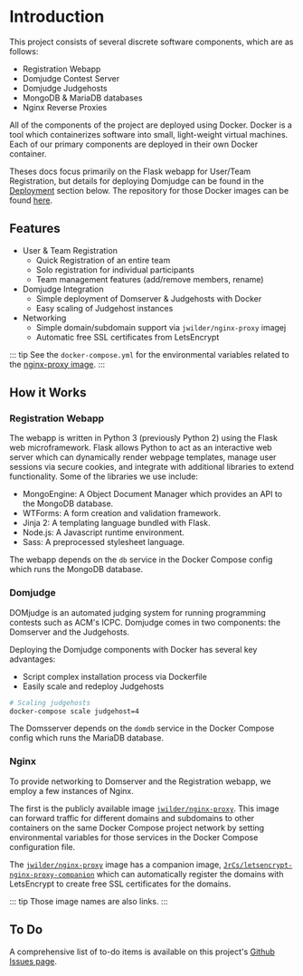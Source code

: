# Introduction

This project consists of several discrete software components, which are as follows:

  - Registration Webapp
  - Domjudge Contest Server
  - Domjudge Judgehosts
  - MongoDB & MariaDB databases
  - Nginx Reverse Proxies

All of the components of the project are deployed using Docker. Docker is a tool which containerizes software into small, light-weight virtual machines. Each of our primary components are deployed in their own Docker container.

Theses docs focus primarily on the Flask webapp for User/Team Registration, but details for deploying Domjudge can be found in the [Deployment](#deployment) section below. The repository for those Docker images can be found [here](https://github.com/FSU-ACM/Docker-Domjudge).


## Features

  - User & Team Registration
    - Quick Registration of an entire team
    - Solo registration for individual participants
    - Team management features (add/remove members, rename)
  - Domjudge Integration
    - Simple deployment of Domserver & Judgehosts with Docker
    - Easy scaling of Judgehost instances
  - Networking
    - Simple domain/subdomain support via `jwilder/nginx-proxy` imagej
    - Automatic free SSL certificates from LetsEncrypt

::: tip
See the `docker-compose.yml` for the environmental variables related to the [nginx-proxy image](https://github.com/jwilder/nginx-proxy).
:::


## How it Works

### Registration Webapp
The webapp is written in Python 3 (previously Python 2) using the Flask web microframework. Flask allows Python to act as an interactive web server which can dynamically render webpage templates, manage user sessions via secure cookies, and integrate with additional libraries to extend functionality. Some of the libraries we use include:

  - MongoEngine: A Object Document Manager which provides an API to the MongoDB database.
  - WTForms: A form creation and validation framework.
  - Jinja 2: A templating language bundled with Flask.
  - Node.js: A Javascript runtime environment.
  - Sass: A preprocessed stylesheet language.

The webapp depends on the `db` service in the Docker Compose config which runs the MongoDB database.

### Domjudge
DOMjudge is an automated judging system for running programming contests such as ACM's ICPC. Domjudge comes in two components: the Domserver and the Judgehosts.

Deploying the Domjudge components with Docker has several key advantages:

  - Script complex installation process via Dockerfile
  - Easily scale and redeploy Judgehosts

``` bash
# Scaling judgehosts
docker-compose scale judgehost=4
```

The Domsserver depends on the `domdb` service in the Docker Compose config which runs the MariaDB database.

### Nginx
To provide networking to Domserver and the Registration webapp, we employ a few instances of Nginx.

The first is the publicly available image [`jwilder/nginx-proxy`](https://github.com/jwilder/nginx-proxy). This image can forward traffic for different domains and subdomains to other containers on the same Docker Compose project network by setting environmental variables for those services in the Docker Compose configuration file.

The [`jwilder/nginx-proxy`](https://github.com/jwilder/nginx-proxy) image has a companion image, [`JrCs/letsencrypt-nginx-proxy-companion`](https://github.com/JrCs/docker-letsencrypt-nginx-proxy-companions) which can automatically register the domains with LetsEncrypt to create free SSL certificates for the domains.

::: tip
Those image names are also links.
:::



## To Do
A comprehensive list of to-do items is available on this project's [Github Issues page](https://github.com/fsu-acm/Contest-Server/issues).

